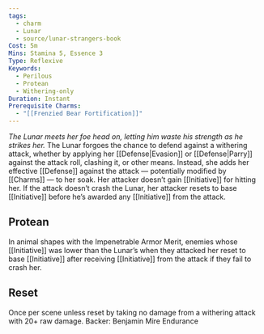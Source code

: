 ```yaml
---
tags:
  - charm
  - Lunar
  - source/lunar-strangers-book
Cost: 5m
Mins: Stamina 5, Essence 3
Type: Reflexive
Keywords:
  - Perilous
  - Protean
  - Withering-only
Duration: Instant
Prerequisite Charms:
  - "[[Frenzied Bear Fortification]]"
---
```

*The Lunar meets her foe head on, letting him waste his strength as he strikes her.*
The Lunar forgoes the chance to defend against a withering attack, whether by applying her [[Defense|Evasion]] or [[Defense|Parry]] against the attack roll, clashing it, or other means.
Instead, she adds her effective [[Defense]] against the attack — potentially modified by [[Charms]] — to her soak.
Her attacker doesn’t gain [[Initiative]] for hitting her.
If the attack doesn’t crash the Lunar, her attacker resets to base [[Initiative]] before he’s awarded any [[Initiative]] from the attack.

## Protean 
In animal shapes with the Impenetrable Armor Merit, enemies whose [[Initiative]] was lower than the Lunar’s when they attacked her reset to base [[Initiative]] after receiving [[Initiative]] from the attack if they fail to crash her.

## Reset 
Once per scene unless reset by taking no damage from a withering attack with 20+ raw damage.
Backer: Benjamin Mire Endurance